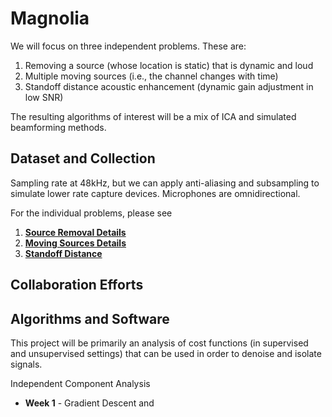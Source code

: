 # Magnolia

We will focus on three independent problems. These are:
1. Removing a source (whose location is static) that is dynamic and loud
2. Multiple moving sources (i.e., the channel changes with time)
3. Standoff distance acoustic enhancement (dynamic gain adjustment in low SNR)

The resulting algorithms of interest will be a mix of ICA and simulated beamforming methods.

## Dataset and Collection

Sampling rate at 48kHz, but we can apply anti-aliasing and subsampling to simulate lower rate capture devices. Microphones are omnidirectional.

For the individual problems, please see
1. [**Source Removal Details**](sourceremove.md) 
2. [**Moving Sources Details**](movingsource.md)
3. [**Standoff Distance**](standoff.md)

## Collaboration Efforts

## Algorithms and Software

This project will be primarily an analysis of cost functions (in supervised and unsupervised settings) that can be used in order to denoise and isolate signals.

Independent Component Analysis
- **Week 1** - Gradient Descent and 


